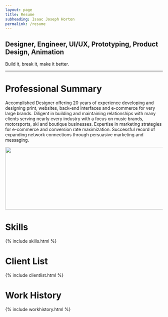 ```yaml
---
layout: page
title: Resume
subheading: Isaac Joseph Horton
permalink: /resume
---
```


## Designer, Engineer, UI/UX, Prototyping, Product Design, Animation

Build it, break it, make it better.
<hr>

# Professional Summary

<div uk-grid><div class="uk-width-1-2@m">

Accomplished Designer offering 20 years of experience developing and designing print, websites, back-end interfaces and e-commerce for very large brands. Diligent in building and maintaining relationships with many clients serving nearly every industry with a focus on music brands, motorsports, ski and boutique businesses. Expertise in marketing strategies for e-commerce and conversion rate maximization. Successful record of expanding network connections through persuasive marketing and messaging.
</div>
<div class="uk-width-1-2@m">
<img class="uk-width-1-1" src="{{ "/assets/img/resume-preview.jpg" | relative_url }}" width="800" height="200">
</div></div>

# Skills
{% include skills.html %}

# Client List
{% include clientlist.html %}

# Work History
{% include workhistory.html %}
